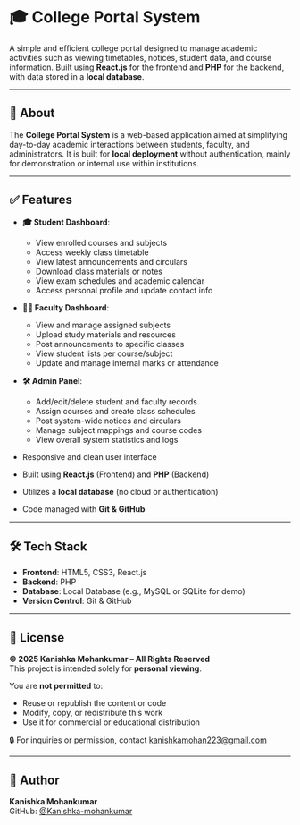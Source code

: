 # 🎓 College Portal System

A simple and efficient college portal designed to manage academic activities such as viewing timetables, notices, student data, and course information. Built using **React.js** for the frontend and **PHP** for the backend, with data stored in a **local database**.

---

## 🧾 About

The **College Portal System** is a web-based application aimed at simplifying day-to-day academic interactions between students, faculty, and administrators. It is built for **local deployment** without authentication, mainly for demonstration or internal use within institutions.

---

## ✅ Features

- **🎓 Student Dashboard**:
  - View enrolled courses and subjects  
  - Access weekly class timetable  
  - View latest announcements and circulars  
  - Download class materials or notes  
  - View exam schedules and academic calendar  
  - Access personal profile and update contact info  

- **👨‍🏫 Faculty Dashboard**:
  - View and manage assigned subjects  
  - Upload study materials and resources  
  - Post announcements to specific classes  
  - View student lists per course/subject  
  - Update and manage internal marks or attendance  

- **🛠️ Admin Panel**:
  - Add/edit/delete student and faculty records  
  - Assign courses and create class schedules  
  - Post system-wide notices and circulars  
  - Manage subject mappings and course codes  
  - View overall system statistics and logs  

- Responsive and clean user interface  
- Built using **React.js** (Frontend) and **PHP** (Backend)  
- Utilizes a **local database** (no cloud or authentication)  
- Code managed with **Git & GitHub**

---

## 🛠️ Tech Stack

- **Frontend**: HTML5, CSS3, React.js  
- **Backend**: PHP  
- **Database**: Local Database (e.g., MySQL or SQLite for demo)  
- **Version Control**: Git & GitHub  

---

## 🪪 License

**© 2025 Kanishka Mohankumar – All Rights Reserved**  
This project is intended solely for **personal viewing**.  

You are **not permitted** to:  
- Reuse or republish the content or code  
- Modify, copy, or redistribute this work  
- Use it for commercial or educational distribution  

🔒 For inquiries or permission, contact [kanishkamohan223@gmail.com](mailto:kanishkamohan223@gmail.com)

---

## 👤 Author

**Kanishka Mohankumar**  
GitHub: [@Kanishka-mohankumar](https://github.com/Kanishka-mohankumar)
